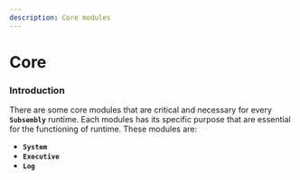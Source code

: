 ```yaml
---
description: Core modules
---
```


# Core

### Introduction

There are some core modules that are critical and necessary for every **`Subsembly`** runtime. Each modules has its specific purpose that are essential for the functioning of runtime. These modules are:

* **`System`**
* **`Executive`**
* **`Log`**

